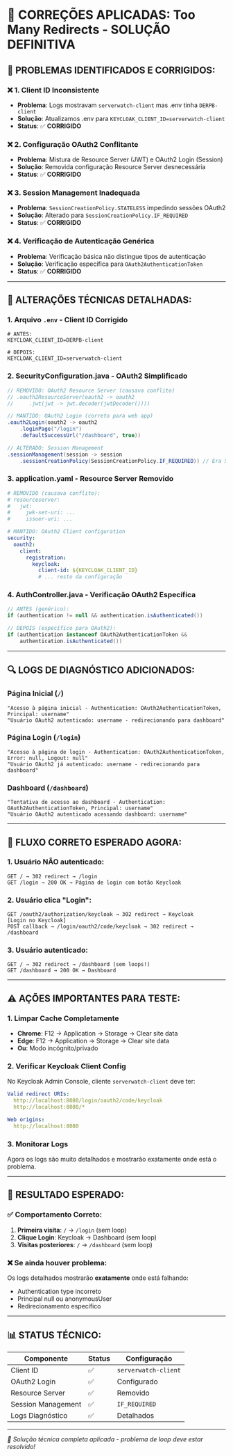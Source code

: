 # 🔧 CORREÇÕES APLICADAS: Too Many Redirects - SOLUÇÃO DEFINITIVA

## 🎯 **PROBLEMAS IDENTIFICADOS E CORRIGIDOS:**

### ❌ **1. Client ID Inconsistente**
- **Problema**: Logs mostravam `serverwatch-client` mas .env tinha `DERPB-client`
- **Solução**: Atualizamos .env para `KEYCLOAK_CLIENT_ID=serverwatch-client`
- **Status**: ✅ **CORRIGIDO**

### ❌ **2. Configuração OAuth2 Conflitante** 
- **Problema**: Mistura de Resource Server (JWT) e OAuth2 Login (Session)
- **Solução**: Removida configuração Resource Server desnecessária
- **Status**: ✅ **CORRIGIDO**

### ❌ **3. Session Management Inadequada**
- **Problema**: `SessionCreationPolicy.STATELESS` impedindo sessões OAuth2
- **Solução**: Alterado para `SessionCreationPolicy.IF_REQUIRED`
- **Status**: ✅ **CORRIGIDO**

### ❌ **4. Verificação de Autenticação Genérica**
- **Problema**: Verificação básica não distingue tipos de autenticação
- **Solução**: Verificação específica para `OAuth2AuthenticationToken`
- **Status**: ✅ **CORRIGIDO**

---

## 🔧 **ALTERAÇÕES TÉCNICAS DETALHADAS:**

### **1. Arquivo `.env` - Client ID Corrigido**
```env
# ANTES:
KEYCLOAK_CLIENT_ID=DERPB-client

# DEPOIS:
KEYCLOAK_CLIENT_ID=serverwatch-client
```

### **2. SecurityConfiguration.java - OAuth2 Simplificado**
```java
// REMOVIDO: OAuth2 Resource Server (causava conflito)
// .oauth2ResourceServer(oauth2 -> oauth2
//     .jwt(jwt -> jwt.decoder(jwtDecoder())))

// MANTIDO: OAuth2 Login (correto para web app)
.oauth2Login(oauth2 -> oauth2
    .loginPage("/login")
    .defaultSuccessUrl("/dashboard", true))

// ALTERADO: Session Management
.sessionManagement(session -> session
    .sessionCreationPolicy(SessionCreationPolicy.IF_REQUIRED)) // Era STATELESS
```

### **3. application.yaml - Resource Server Removido**
```yaml
# REMOVIDO (causava conflito):
# resourceserver:
#   jwt:
#     jwk-set-uri: ...
#     issuer-uri: ...

# MANTIDO: OAuth2 Client configuration
security:
  oauth2:
    client:
      registration:
        keycloak:
          client-id: ${KEYCLOAK_CLIENT_ID}
          # ... resto da configuração
```

### **4. AuthController.java - Verificação OAuth2 Específica**
```java
// ANTES (genérico):
if (authentication != null && authentication.isAuthenticated())

// DEPOIS (específico para OAuth2):
if (authentication instanceof OAuth2AuthenticationToken && 
    authentication.isAuthenticated())
```

---

## 🔍 **LOGS DE DIAGNÓSTICO ADICIONADOS:**

### **Página Inicial (`/`)**
```
"Acesso à página inicial - Authentication: OAuth2AuthenticationToken, Principal: username"
"Usuário OAuth2 autenticado: username - redirecionando para dashboard"
```

### **Página Login (`/login`)**
```
"Acesso à página de login - Authentication: OAuth2AuthenticationToken, Error: null, Logout: null"
"Usuário OAuth2 já autenticado: username - redirecionando para dashboard"
```

### **Dashboard (`/dashboard`)**
```
"Tentativa de acesso ao dashboard - Authentication: OAuth2AuthenticationToken, Principal: username"
"Usuário OAuth2 autenticado acessando dashboard: username"
```

---

## 🚀 **FLUXO CORRETO ESPERADO AGORA:**

### **1. Usuário NÃO autenticado:**
```
GET / → 302 redirect → /login
GET /login → 200 OK → Página de login com botão Keycloak
```

### **2. Usuário clica "Login":**
```
GET /oauth2/authorization/keycloak → 302 redirect → Keycloak
[Login no Keycloak]
POST callback → /login/oauth2/code/keycloak → 302 redirect → /dashboard
```

### **3. Usuário autenticado:**
```
GET / → 302 redirect → /dashboard (sem loops!)
GET /dashboard → 200 OK → Dashboard
```

---

## ⚠️ **AÇÕES IMPORTANTES PARA TESTE:**

### **1. Limpar Cache Completamente**
- **Chrome**: F12 → Application → Storage → Clear site data
- **Edge**: F12 → Application → Storage → Clear site data
- **Ou**: Modo incógnito/privado

### **2. Verificar Keycloak Client Config**
No Keycloak Admin Console, cliente `serverwatch-client` deve ter:
```yaml
Valid redirect URIs: 
  http://localhost:8080/login/oauth2/code/keycloak
  http://localhost:8080/*

Web origins: 
  http://localhost:8080
```

### **3. Monitorar Logs**
Agora os logs são muito detalhados e mostrarão exatamente onde está o problema.

---

## 🎯 **RESULTADO ESPERADO:**

### **✅ Comportamento Correto:**
1. **Primeira visita**: `/` → `/login` (sem loop)
2. **Clique Login**: Keycloak → Dashboard (sem loop)
3. **Visitas posteriores**: `/` → `/dashboard` (sem loop)

### **❌ Se ainda houver problema:**
Os logs detalhados mostrarão **exatamente** onde está falhando:
- Authentication type incorreto
- Principal null ou anonymousUser
- Redirecionamento específico

---

## 📊 **STATUS TÉCNICO:**

| Componente | Status | Configuração |
|------------|--------|--------------|
| Client ID | ✅ | `serverwatch-client` |
| OAuth2 Login | ✅ | Configurado |
| Resource Server | ✅ | Removido |
| Session Management | ✅ | `IF_REQUIRED` |
| Logs Diagnóstico | ✅ | Detalhados |

---

*🔧 Solução técnica completa aplicada - problema de loop deve estar resolvido!*